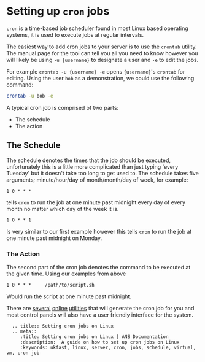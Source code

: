 # Setting up `cron` jobs

`cron` is a time-based job scheduler found in most Linux based operating systems, it is used to execute jobs at regular intervals.

The easiest way to add cron jobs to your server is to use the `crontab` utility. The manual page for the tool can tell you all you need to know however you will likely be using `-u {username}` to designate a user and `-e` to edit the jobs.

For example `crontab -u {username} -e` opens `{username}`'s `crontab` for editing. Using the user `bob` as a demonstration, we could use the following command:

```bash
crontab -u bob -e
```

A typical cron job is comprised of two parts:

* The schedule
* The action

## The Schedule

The schedule denotes the times that the job should be executed, unfortunately this is a little more complicated than just typing 'every Tuesday' but it doesn't take too long to get used to. The schedule takes five arguments; minute/hour/day of month/month/day of week, for example:

```console
1 0 * * *
```

tells `cron` to run the job at one minute past midnight every day of every month no matter which day of the week it is.

```console
1 0 * * 1
```

Is very similar to our first example however this tells `cron` to run the job at one minute past midnight on Monday.

### The Action

The second part of the cron job denotes the command to be executed at the given time. Using our examples from above

```console
1 0 * * *     /path/to/script.sh
```

Would run the script at one minute past midnight.

There are [several](http://crontab.guru/) [online](http://www.openjs.com/scripts/jslibrary/demos/crontab.php) [utilities](http://www.cronmaker.com/) that will generate the cron job for you and most control panels will also have a user friendly interface for the system.

```eval_rst
  .. title:: Setting cron jobs on Linux
  .. meta::
     :title: Setting cron jobs on Linux | ANS Documentation
     :description:  A guide on how to set up cron jobs on Linux
     :keywords: ukfast, linux, server, cron, jobs, schedule, virtual, vm, cron job
```
